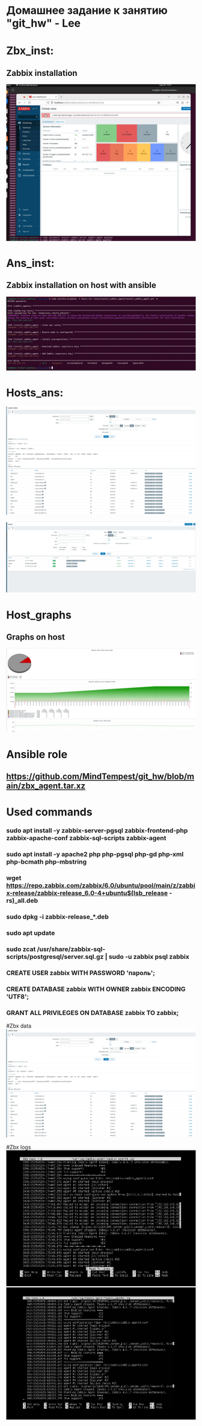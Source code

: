# Домашнее задание к занятию "git_hw" - Lee

# Zbx_inst:
## Zabbix installation
![Screenshot](https://github.com/MindTempest/git_hw/blob/main/zbx_inst.jpg)

# Ans_inst:
## Zabbix installation on host with ansible
![Screenshot](https://github.com/MindTempest/git_hw/blob/main/zbx_ans.jpg)

# Hosts_ans:
![Screenshot](https://github.com/MindTempest/git_hw/blob/main/zbx_data.jpg)

![Screenshot](https://github.com/MindTempest/git_hw/blob/main/zbx_web.jpg)

# Host_graphs  
## Graphs on host
![Screenshot](https://github.com/MindTempest/git_hw/blob/main/zabzab_data.jpg)


# Ansible role

## https://github.com/MindTempest/git_hw/blob/main/zbx_agent.tar.xz 

# Used commands
### sudo apt install -y zabbix-server-pgsql zabbix-frontend-php zabbix-apache-conf zabbix-sql-scripts zabbix-agent
### sudo apt install -y apache2 php php-pgsql php-gd php-xml php-bcmath php-mbstring
### wget https://repo.zabbix.com/zabbix/6.0/ubuntu/pool/main/z/zabbix-release/zabbix-release_6.0-4+ubuntu$(lsb_release -rs)_all.deb
### sudo dpkg -i zabbix-release_*.deb
### sudo apt update
### sudo zcat /usr/share/zabbix-sql-scripts/postgresql/server.sql.gz | sudo -u zabbix psql zabbix

### CREATE USER zabbix WITH PASSWORD 'пароль';
### CREATE DATABASE zabbix WITH OWNER zabbix ENCODING 'UTF8';
### GRANT ALL PRIVILEGES ON DATABASE zabbix TO zabbix;


#Zbx data
![_new_Screenshot](https://github.com/MindTempest/git_hw/blob/main/zbx_data.jpg)

#Zbx logs
![_new_Screenshot](https://github.com/MindTempest/git_hw/blob/main/zbx_log.jpg)
![_new_Screenshot](https://github.com/MindTempest/git_hw/blob/main/zbx_log1.jpg)
